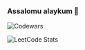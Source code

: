 ### Assalomu alaykum 👋

![Codewars](https://www.codewars.com/users/az1mov_f/badges/large)

![LeetCode Stats](https://leetcard.jacoblin.cool/az1mov_f?theme=dark&font=baloo&ext=contest)
